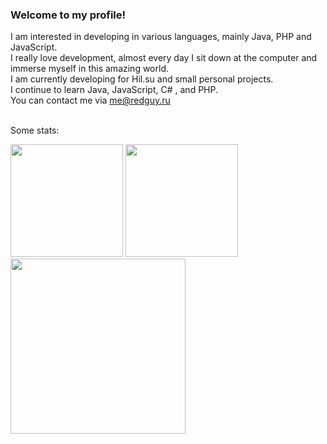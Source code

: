 ### Welcome to my profile!

I am interested in developing in various languages, mainly Java, PHP and JavaScript.<br>
I really love development, almost every day I sit down at the computer and immerse myself in this amazing world.<br>
I am currently developing for Hil.su and small personal projects.<br>
I continue to learn Java, JavaScript, C# , and PHP.<br>
You can contact me via me@redguy.ru<br><br>

Some stats:
<div>
  <img height="180em" src="https://github-readme-stats.vercel.app/api?username=RedGuys&count_private=true&show_icons=true&theme=github_dark">
  <img height="180em" src="https://github-readme-stats.vercel.app/api/top-langs/?username=RedGuys&layout=compact&theme=github_dark">
</div>
<div>
  <img align="center" height="280em" src="https://github-readme-stats.vercel.app/api/wakatime?username=RedGuys&theme=github_dark">
<div>
